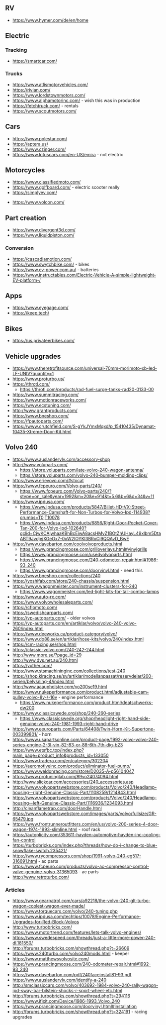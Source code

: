 ## RV

- https://www.hymer.com/de/en/home

## Electric

### Tracking

- https://smartcar.com/

### Trucks

- https://www.atlismotorvehicles.com/
- https://rivian.com/
- https://www.lordstownmotors.com/
- https://www.alphamotorinc.com/ - wish this was in production
- https://fetchtruck.com/ - rentals
- https://www.scoutmotors.com/

## Cars

- https://www.polestar.com/
- https://aptera.us/
- https://www.czinger.com/
- https://www.lotuscars.com/en-US/emira - not electric

## Motorcycles

- https://www.classifiedmoto.com/
- https://www.golfboard.com/ - electric scooter really
- https://simplyev.com/

* https://www.volcon.com/

## Part creation

- https://www.divergent3d.com/
- https://www.liquidpiston.com/

### Conversion

- https://cascadiamotion.com/
- https://www.swytchbike.com/ - bikes
- https://www.ev-power.com.au/ - batteries
- https://www.instructables.com/Electric-Vehicle-A-simple-lightweight-EV-platform-/

## Apps

- https://www.eyegage.com/
- https://keep.tech/

## Bikes

- https://us.privateerbikes.com/

## Vehicle upgrades

- https://www.theretrofitsource.com/universal-70mm-morimoto-xb-led-LF-UNIV?quantity=1
- https://www.proturbo.us/
- https://throtl.com/
  - https://throtl.com/products/rad-fuel-surge-tanks-rad20-0133-00
- https://www.summitracing.com/
- https://www.motionraceworks.com/
- https://www.ecstuning.com/
- http://www.grantproducts.com/
- https://www.bneshop.com/
- https://fpautoparts.com/
- https://www.crutchfield.com/S-gYkJYmxMqxd/p_15410435/Dynamat-10435-Xtreme-Door-Kit.html

## Volvo 240

- https://www.auslandervlv.com/accessory-shop
- http://www.voluparts.com/
  - https://store.voluparts.com/late-volvo-240-wagon-antenna/
  - https://store.voluparts.com/volvo-240-bumper-molding-clips/
- https://www.erievovo.com/#stocat
- https://www.fcpeuro.com/Volvo-parts/240/
  - https://www.fcpeuro.com/Volvo-parts/240/?stype=on_sale&year=1992&m=20&e=914&t=5,6&b=6&d=34&v=11
- https://www.ipdusa.com/
  - https://www.ipdusa.com/products/5847/Billet-HD-VX-Street-Performance-Camshaft-for-Non-Turbos-for-Volvo-Ipd-114938?crumbs=T0,T10078
  - https://www.ipdusa.com/products/6856/Right-Door-Pocket-Cover-Tan-200-for-Volvo-Ipd-102640?gclid=CjwKCAjwhaaKBhBcEiwA8acsHMvZ1BOtZhUHayL49xlbm5DtaABT9JvdjejXGeOx7-0xW2IOYKI3BRoCj9QQAvD_BwE
- https://www.davebarton.com/coolvolvoproducts.html
  - https://www.prancingmoose.com/grilloverlays.html#vinylgrills
  - https://www.prancingmoose.com/usedvolvoparts.html
  - https://www.prancingmoose.com/240-odometer-repair.html#1986-93_240
  - https://www.prancingmoose.com/doorvinyl.html - need this
- https://www.bneshop.com/collections/240
- https://yoshifab.com/store/240-chassis/suspension.html
- https://www.wagonmeister.com/instrument-clusters-for-240
  - https://www.wagonmeister.com/led-light-kits-for-tail-combo-lamps
- https://www.auto-rx.com/
- https://www.volvowholesaleparts.com/
- https://cflomoto.com/
- https://swedishcarparts.com/
- https://vp-autoparts.com/ - older volvos
- https://vp-autoparts.com/en/artiklar/volvo/volvo-240-volvo-260/index.html
- https://www.deeworks.ca/product-category/volvo/
- https://www.do88.se/en/artiklar/hose-kits/volvo/240/index.html
- https://cm-racing.se/shop.html
- https://classic-volvo.com/240-242-244.html
- http://www.mpre.se/?page_id=29
- http://www.dvs.net.au/240.html
- https://yother.com/
- https://www.stsmachininginc.com/collections/test-240
- https://shop.klracing.se/sv/artiklar/modellanpassat/reservdelar/200-serien/belysning-4/index.html
- http://www.aaaupholster.com/vo200se19.html
- https://www.nukeperformance.com/product.html/adjustable-cam-pulley-volvo-8v-/-16v - engine performance
  - https://www.nukeperformance.com/product.html/deatschwerks-dw200
- https://www.classicswede.org/shop/240-260-series
  - https://www.classicswede.org/shop/headlight-right-hand-side-genuine-volvo-240-1981-1993-right-hand-drive
- https://www.eeuroparts.com/Parts/64408/Twin-Horn-Kit-Supertone-003399801/ - horn
- https://www.usapartsonline.com/product-page/1992-volvo-volvo-240-series-engine-2-3l-vin-82-83-or-88-6th-7th-dig-b23
- https://www.etsfbc.top/index.php?main_page=product_info&products_id=133050
- https://www.tradera.com/en/category/302204
- https://aeromotiveinc.com/product/eliminator-fuel-pump/
- https://www.weldonracing.com/store/D2035-A-p56104047
- https://www.protuninglab.com/89vo24074094.html
- http://www.slickcar.com/accessories/240_accessories.asp
- https://www.volvopartswebstore.com/products/Volvo/240/Headlamp-housing--right-Genuine-Classic-Part/1108259/1214843.html
- https://www.volvopartswebstore.com/products/Volvo/240/Headlamp-housing--left-Genuine-Classic-Part/1116936/1234093.html
- http://cleanflametrap.com/doorHandle.html
- https://www.volvopartswebstore.com/images/parts/volvo/fullsize/GR-65479.jpg
- https://www.frontrunneroutfitters.com/en/us/volvo-200-series-4-door-wagon-1974-1993-slimline.html - roof rack
- https://autoplicity.com/353611-hayden-automotive-hayden-inc-cooling-fan-control
- https://turbobricks.com/index.php?threads/how-do-i-change-to-blue-snowflake-switch.235421/
- https://www.rycompressors.com/shop/1991-volvo-240-eg517-316691.html - ac parts
- https://www.fcpeuro.com/products/volvo-ac-compressor-control-valve-genuine-volvo-31365093 - ac parts
- http://www.retroturbo.com/

### Articles

- https://www.gearpatrol.com/cars/a92218/the-volvo-240-glt-turbo-wagon-coolest-wagon-ever-made/
- https://www.torquecars.com/volvo/240-tuning.php
- https://www.ipdusa.com/techtips/10078/Engine-Performance-Upgrades-for-Red-Block-Volvos
- http://www.turbobricks.com/
- https://www.motortrend.com/features/lets-talk-volvo-engines/
- https://www.swedespeed.com/threads/just-a-little-more-power-240-dl.181550/
- http://forums.turbobricks.com/showthread.php?t=26609
- https://www.240turbo.com/volvo240mods.html - keeper
- https://www.matthewsvolvosite.com/
- https://www.prancingmoose.com/240-odometer-repair.html#1992-93_240
- https://www.davebarton.com/pdf/240faceinstall81-93.pdf
- https://www.auslandervlv.com/identify-a-240
- http://smclassiccars.com/volvo/403692-1984-volvo-240-rally-wagon-ipd-sway-bar-bilstein-shocks-r-sport-wheel-etc.html
- http://forums.turbobricks.com/showthread.php?t=294116
- https://www.ifixit.com/Device/1986-1993_Volvo_240
- https://www.prancingmoose.com/doorvinyl.html#installation
- http://forums.turbobricks.com/showthread.php?t=324191 - racing upgrades
